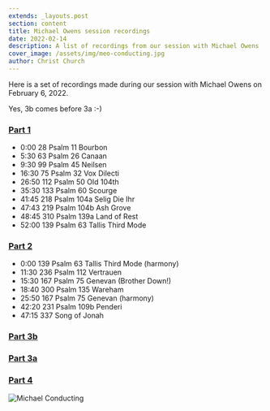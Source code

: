 ```yaml
---
extends: _layouts.post
section: content
title: Michael Owens session recordings
date: 2022-02-14
description: A list of recordings from our session with Michael Owens
cover_image: /assets/img/meo-conducting.jpg
author: Christ Church
---
```


Here is a set of recordings made during our session with Michael Owens on February 6, 2022.  

Yes, 3b comes before 3a :-)

### [Part 1](/assets/audio/meo-2-6-22-p1.mp3)
- 0:00  28 Psalm 11 Bourbon
- 5:30  63 Psalm 26 Canaan
- 9:30  99 Psalm 45 Neilsen
- 16:30 75 Psalm 32 Vox Dilecti
- 26:50 112  Psalm 50 Old 104th
- 35:30  133 Psalm 60 Scourge
- 41:45 218 Psalm 104a Selig Die Ihr
- 47:43 219 Psalm 104b Ash Grove 
- 48:45 310 Psalm 139a Land of Rest
- 52:00 139 Psalm 63 Tallis Third Mode

### [Part 2](/assets/audio/meo-2-6-22-p2.mp3)
- 0:00 139 Psalm 63 Tallis Third Mode (harmony)
- 11:30 236 Psalm 112 Vertrauen
- 15:30 167 Psalm 75 Genevan (Brother Down!)
- 18:40 300 Psalm 135 Wareham
- 25:50 167 Psalm 75 Genevan (harmony)
- 42:20 231 Psalm 109b Penderi
- 47:15 337 Song of Jonah


### [Part 3b](/assets/audio/meo-2-6-22-p3_1b.mp3)
### [Part 3a](/assets/audio/meo-2-6-22-p3_1a.mp3)
### [Part 4](/assets/audio/meo-2-6-22-p4.mp3)

![Michael Conducting](/assets/img/meo-sing-feb-2022.JPG)